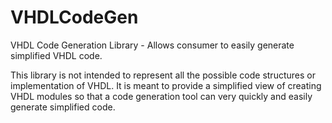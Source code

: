 # VHDLCodeGen
VHDL Code Generation Library - Allows consumer to easily generate simplified VHDL code.

This library is not intended to represent all the possible code structures or implementation of VHDL. It is meant to provide a simplified view of creating VHDL modules so that a code generation tool can very quickly and easily generate simplified code.

